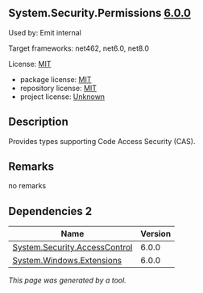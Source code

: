 System.Security.Permissions [6.0.0](https://www.nuget.org/packages/System.Security.Permissions/6.0.0)
--------------------

Used by: Emit internal

Target frameworks: net462, net6.0, net8.0

License: [MIT](../../../../licenses/mit) 

- package license: [MIT](https://licenses.nuget.org/MIT) 
- repository license: [MIT](https://github.com/dotnet/runtime) 
- project license: [Unknown](https://dot.net/) 

Description
-----------
Provides types supporting Code Access Security (CAS).

Remarks
-----------
no remarks


Dependencies 2
-----------

|Name|Version|
|----------|:----|
|[System.Security.AccessControl](../../../../packages/nuget.org/system.security.accesscontrol/6.0.0)|6.0.0|
|[System.Windows.Extensions](../../../../packages/nuget.org/system.windows.extensions/6.0.0)|6.0.0|

*This page was generated by a tool.*